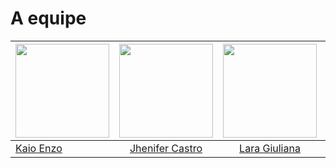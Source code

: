 # A equipe

<!-- Tabela com os nomes e fotos-->
| <a href="https://github.com/kaioenzo"><img src="https://avatars.githubusercontent.com/u/59144744?v=4" width="150"></img></a> | <a href="https://github.com/jheniferib"><img src="https://avatars.githubusercontent.com/u/123898577?v=4" width="150"></img></a> | <a href="https://github.com/laragiuliana"><img src="https://avatars.githubusercontent.com/u/118694498?v=4" width="150"></img></a> | <a href="https://github.com/Katuner"><img src="https://avatars.githubusercontent.com/u/98045972?v=4" width="150"></img></a> | <a href="https://github.com/l-pires"><img src="https://avatars.githubusercontent.com/u/62766923?v=4" width="150"></img></a> | <a href="https://github.com/matix0"><img src="https://avatars.githubusercontent.com/u/61623585?v=4" width="150"></img></a> |
|----------|:-------------:| :---------: | :---------: | :---------: | ------:|
| [Kaio Enzo](https://github.com/kaioenzo) |  [Jhenifer Castro](https://github.com/jheniferib) | [Lara Giuliana](https://github.com/laragiuliana) | [Lucas Oliveira](https://github.com/Katuner) | [Lucas Pereira](https://github.com/l-pires) | [Mateus Vinicius](https://github.com/matix0) |
